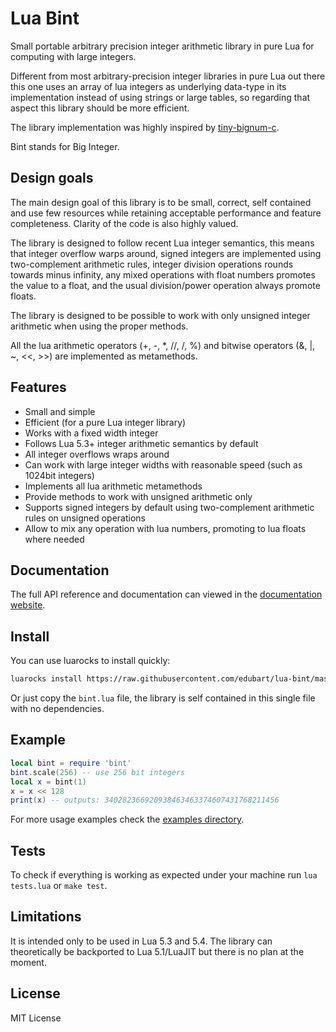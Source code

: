 # Lua Bint

Small portable arbitrary precision integer arithmetic library in pure Lua for
computing with large integers.

Different from most arbitrary-precision integer libraries in pure Lua out there this one
uses an array of lua integers as underlying data-type in its implementation instead of
using strings or large tables, so regarding that aspect this library should be more efficient.

The library implementation was highly inspired by
[tiny-bignum-c](https://github.com/kokke/tiny-bignum-c).

Bint stands for Big Integer.

## Design goals

The main design goal of this library is to be small, correct, self contained and use few
resources while retaining acceptable performance and feature completeness.
Clarity of the code is also highly valued.

The library is designed to follow recent Lua integer semantics, this means that
integer overflow warps around,
signed integers are implemented using two-complement arithmetic rules,
integer division operations rounds towards minus infinity,
any mixed operations with float numbers promotes the value to a float,
and the usual division/power operation always promote floats.

The library is designed to be possible to work with only unsigned integer arithmetic
when using the proper methods.

All the lua arithmetic operators (+, -, *, //, /, %) and bitwise operators (&, |, ~, <<, >>)
are implemented as metamethods.

## Features

* Small and simple
* Efficient (for a pure Lua integer library)
* Works with a fixed width integer
* Follows Lua 5.3+ integer arithmetic semantics by default
* All integer overflows wraps around
* Can work with large integer widths with reasonable speed (such as 1024bit integers)
* Implements all lua arithmetic metamethods
* Provide methods to work with unsigned arithmetic only
* Supports signed integers by default using two-complement arithmetic rules on unsigned operations
* Allow to mix any operation with lua numbers, promoting to lua floats where needed

## Documentation

The full API reference and documentation can viewed in the
[documentation website](https://edubart.github.io/lua-bint/).

## Install

You can use luarocks to install quickly:

```bash
luarocks install https://raw.githubusercontent.com/edubart/lua-bint/master/rockspecs/bint-dev-1.rockspec
```

Or just copy the `bint.lua` file, the library is self contained in this single file with no dependencies.

## Example

```lua
local bint = require 'bint'
bint.scale(256) -- use 256 bit integers
local x = bint(1)
x = x << 128
print(x) -- outputs: 340282366920938463463374607431768211456
```

For more usage examples check the
[examples directory](https://github.com/edubart/lua-bint/tree/master/examples).

## Tests

To check if everything is working as expected under your machine run `lua tests.lua` or `make test`.

## Limitations

It is intended only to be used in Lua 5.3 and 5.4. The library can theoretically be backported
to Lua 5.1/LuaJIT but there is no plan at the moment.

## License

MIT License
